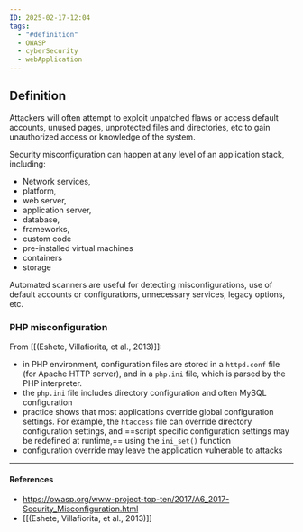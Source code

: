 ```yaml
---
ID: 2025-02-17-12:04
tags:
  - "#definition"
  - OWASP
  - cyberSecurity
  - webApplication
---
```

## Definition

Attackers will often attempt to exploit unpatched flaws or access default accounts, unused pages, unprotected files and directories, etc to gain unauthorized access or knowledge of the system.

Security misconfiguration can happen at any level of an application stack, including:
- Network services,
- platform,
- web server,
- application server,
- database,
- frameworks,
- custom code
- pre-installed virtual machines
- containers
- storage

Automated scanners are useful for detecting misconfigurations, use of default accounts or configurations, unnecessary services, legacy options, etc.

### PHP misconfiguration

From [[(Eshete, Villafiorita, et al., 2013)]]:
- in PHP environment, configuration files are stored in a `httpd.conf` file (for Apache HTTP server), and in a `php.ini` file, which is parsed by the PHP interpreter.
- the `php.ini` file includes directory configuration and often MySQL configuration
- practice shows that most applications override global configuration settings. For example, the `htaccess` file can override directory configuration settings, and ==script specific configuration settings may be redefined at runtime,== using the `ini_set()` function
- configuration override may leave the application vulnerable to attacks

---
#### References
- https://owasp.org/www-project-top-ten/2017/A6_2017-Security_Misconfiguration.html
-  [[(Eshete, Villafiorita, et al., 2013)]]